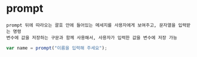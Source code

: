 prompt
======
    prompt 뒤에 따라오는 괄호 안에 들어있는 메세지를 사용자에게 보여주고, 문자열을 입력받는 명령
    변수에 값을 저장하는 구문과 함께 사용해서, 사용자가 입력한 값을 변수에 저장 가능
```javascript 1.6
var name = prompt("이름을 입력해 주세요");
```